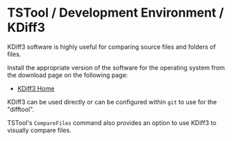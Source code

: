# TSTool / Development Environment / KDiff3 ##

KDiff3 software is highly useful for comparing source files and folders of files.

Install the appropriate version of the software for the operating system from the download page on the following page:

* [KDiff3 Home](http://kdiff3.sourceforge.net/)

KDiff3 can be used directly or can be configured within `git` to use for the "difftool".

TSTool's `CompareFiles` command also provides an option to use KDiff3 to visually compare files.
